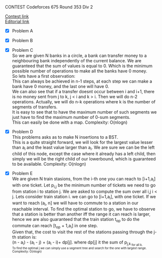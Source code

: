 CONTEST Codeforces 675 Round 353 Div 2

[Contest link](http://codeforces.com/contest/675)  
[Editorial link](http://codeforces.com/blog/entry/44902)

- [x] Problem A  

- [x] Problem B  

- [x] Problem C  
So we are given N banks in a circle, a bank can transfer money to a neighbouring bank independently of the current balance. We are guaranteed that the sum of values is equal to 0. Which is the minimum possible number of operations to make all the banks have 0 money.  
So lets have a first observation:  
This can always be achieved in n-1 steps, at each step we can make a bank have 0 money, and the last one will have 0.  
We can also see that if a transfer doesnt occur between i and i+1, there is no money sent from j to k, j < i and k > i. Then we will do n-2 operations. Actually, we will do n-k operations where k is the number of segments of transfers.  
It is easy to see that to have the maximum number of such segments we just have to find the maximum number of 0-sum segments.  
This can easily be done with a map.
Complexity: O(nlogn)  

- [x] Problem D  
This problems asks as to make N insertions to a BST.  
This is a quite straight forward, we will look for the largest value lesser than a<sub>i</sub> and the least value larger than a<sub>i</sub>.
We are sure we can be the left child of this node, except the case where it already has a left child, then simply we will be the right child of our lowerbound, which is guaranteed to be available.
Complexity: O(nlogn)  

- [x] Problem E  
We are given N train stasions, from the i-th one you can reach to [i+1,a<sub>i</sub>] with one ticket. Let p<sub>i,j</sub> be the minimum number of tickets we need to go from station i to station j. We are asked to compute the sum over all i,j i < j.
Lets consider train station i. we can go to [i+1,a<sub>i</sub>], with one ticket. If we want to reach (a<sub>i</sub>, n] we will have to commute to a station in our reachable interval. To find the optimal station to go, we have to observe that a station is better than another iff the range it can reach is larger, hence we are also guaranteed that the train station t<sub>op</sub> to do the commute can reach [t<sub>op</sub> + 1,a<sub>i</sub>] in one step.  
Given that, the cost to visit the rest of the stations passing through the j-th station is:  
(n - a<sub>i</sub>) - (a<sub>i</sub> - j) + (a<sub>i</sub> - i)+ dp[j].
where dp[j] it the sum of p<sub>j,k<sub> for all k.  
To find the optimal j we can simply use a segment tree and search for the one with largest range.  
Complexity: O(nlogn)  
